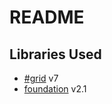 README
======

Libraries Used
--------------

- [#grid](http://www.hashgrid.com/) v7
- [foundation](http://foundation.zurb.com/) v2.1
